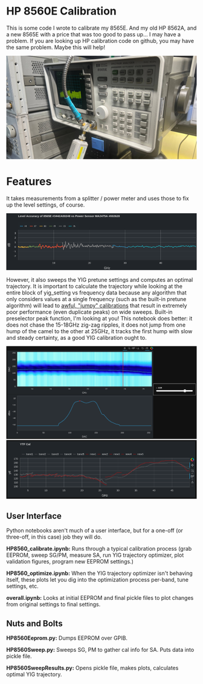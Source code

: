 # HP 8560E Calibration

This is some code I wrote to calibrate my 8565E. And my old HP 8562A, and a new 8565E with a price that was too good to pass up... I may have a problem. If you are looking up HP calibration code on github, you may have the same problem. Maybe this will help!

<img src="hp8565e.jpg">

# Features

It takes measurements from a splitter / power meter and uses those to fix up the level settings, of course. 

<img src="8565e_3442A00248/248_level_accuracy.png">

However, it also sweeps the YIG pretune settings and computes an optimal trajectory. It is important to calculate the trajectory while looking at the entire block of yig_setting vs frequency data because any algorithm that only considers values at a single frequency (such as the built-in pretune algorithm) will lead to [awful, "jumpy" calibrations](https://youtu.be/dygVTmiumYU?t=169) that result in extremely poor performance (even duplicate peaks) on wide sweeps. Built-in preselector peak function, I'm looking at you! This notebook does better: it does not chase the 15-18GHz zig-zag ripples, it does not jump from one hump of the camel to the other at 25GHz, it tracks the first hump with slow and steady certainty, as a good YIG calibration ought to.

<img src="8565e_3442A00248/248_yig_cal.png">

<img src="8565e_3442A00248/248_yig_cal2.png">


## User Interface

Python notebooks aren't much of a user interface, but for a one-off (or three-off, in this case) job they will do.

**HP8560_calibrate.ipynb:** Runs through a typical calibration process (grab EEPROM, sweep SG/PM, measure SA, run YIG trajectory optimizer, plot validation figures, program new EEPROM settings.)

**HP8560_optimize.ipynb:** When the YIG trajectory optimizer isn't behaving itself, these plots let you dig into the optimization process per-band, tune settings, etc.

**overall.ipynb:** Looks at initial EEPROM and final pickle files to plot changes from original settings to final settings.


## Nuts and Bolts

**HP8560Eeprom.py:** Dumps EEPROM over GPIB.

**HP8560Sweep.py:** Sweeps SG, PM to gather cal info for SA. Puts data into pickle file.

**HP8560SweepResults.py:** Opens pickle file, makes plots, calculates optimal YIG trajectory.
